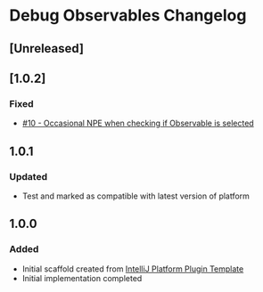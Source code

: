 <!-- Keep a Changelog guide -> https://keepachangelog.com -->

# Debug Observables Changelog

## [Unreleased]
## [1.0.2]
### Fixed
- [#10 - Occasional NPE when checking if Observable is selected](https://github.com/cwilper/debug-observables/issues/10)

## 1.0.1
### Updated
- Test and marked as compatible with latest version of platform

## 1.0.0
### Added
- Initial scaffold created from [IntelliJ Platform Plugin Template](https://github.com/JetBrains/intellij-platform-plugin-template)
- Initial implementation completed
